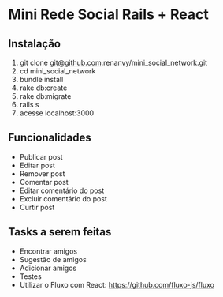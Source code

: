 # Mini Rede Social Rails + React

## Instalação

1. git clone git@github.com:renanvy/mini_social_network.git
2. cd mini_social_network
3. bundle install
4. rake db:create
5. rake db:migrate
6. rails s
7. acesse localhost:3000

## Funcionalidades

- Publicar post
- Editar post
- Remover post
- Comentar post
- Editar comentário do post
- Excluir comentário do post
- Curtir post

## Tasks a serem feitas

- Encontrar amigos
- Sugestão de amigos
- Adicionar amigos
- Testes
- Utilizar o Fluxo com React: https://github.com/fluxo-js/fluxo
